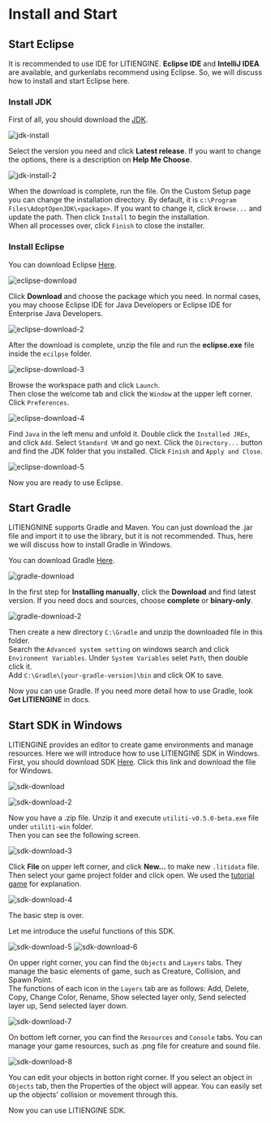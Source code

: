 # Install and Start

## Start Eclipse

It is recommended to use IDE for LITIENGINE. **Eclipse IDE** and **IntelliJ IDEA** are available, and gurkenlabs recommend using Eclipse. So, we will discuss how to install and start Eclipse here.


### Install JDK

First of all, you should download the [JDK](https://adoptopenjdk.net/index.html).


![jdk-install](./img/new-jdk-intsall.png)


Select the version you need and click **Latest release**. If you want to change the options, there is a description on **Help Me Choose**.  


![jdk-install-2](./img/new-jdk-install-2.png)


When the download is complete, run the file. On the Custom Setup page you can change the installation directory. By default, it is `c:\Program Files\AdoptOpenJDK\<package>`. If you want to change it, click `Browse...` and update the path. Then click `Install` to begin the installation.  
When all processes over, click `Finish` to close the installer.


### Install Eclipse

You can download Eclipse [Here](https://www.eclipse.org/ide/).


![eclipse-download](./img/eclipse_download.png)


Click **Download** and choose the package which you need. In normal cases, you may choose Eclipse IDE for Java Developers or Eclipse IDE for Enterprise Java Developers.


![eclipse-download-2](./img/eclipse_download_2.png)


After the download is complete, unzip the file and run the **eclipse.exe** file inside the `ecilpse` folder.


![eclipse-download-3](./img/eclipse_download_3.png)


Browse the workspace path and click `Launch`.  
Then close the welcome tab and click the `Window` at the upper left corner. Click `Preferences`. 


![eclipse-download-4](./img/eclipse_download_4.png)


Find `Java` in the left menu and unfold it. Double click the `Installed JREs`, and click `Add`. Select `Standard VM` and go next. Click the `Directory...` button and find the JDK folder that you installed. Click `Finish` and `Apply and Close`.


![eclipse-download-5](./img/eclipse_download_5.png)


Now you are ready to use Eclipse.


## Start Gradle

LITIENGNINE supports Gradle and Maven. You can just download the .jar file and import it to use the library, but it is not recommended. Thus, here we will discuss how to install Gradle in Windows.


You can download Gradle [Here](https://gradle.org/install/).


![gradle-download](./img/gradle_download.png)


In the first step for **Installing manually**, click the **Download** and find latest version. If you need docs and sources, choose **complete** or **binary-only**.


![gradle-download-2](./img/gradle_download_2.png)


Then create a new directory `C:\Gradle` and unzip the downloaded file in this folder.  
Search the `Advanced system setting` on windows search and click `Environment Variables`. Under `System Variables` selet `Path`, then double click it.  
Add `C:\Gradle\[your-gradle-version]\bin` and click OK to save.


Now you can use Gradle. If you need more detail how to use Gradle, look **Get LITIENGINE** in docs.


## Start SDK in Windows

LITIENGINE provides an editor to create game environments and manage resources. Here we will introduce how to use LITIENGINE SDK in Windows.  
First, you should download SDK [Here](https://litiengine.com/download/). Click this link and download the file for Windows.


![sdk-download](./img/sdk_download.png)


![sdk-download-2](./img/sdk_download_2.png)


Now you have a .zip file. Unzip it and execute `utiliti-v0.5.0-beta.exe` file under `utiliti-win` folder.  
Then you can see the following screen.


![sdk-download-3](./img/sdk-download_3.png)


Click **File** on upper left corner, and click **New...** to make new `.litidata` file. Then select your game project folder and click open. We used the [tutorial game](https://github.com/gurkenlabs/litiengine-gurk-nukem) for explanation.


![sdk-download-4](./img/sdk-download_4.png)


The basic step is over.


Let me introduce the useful functions of this SDK.


![sdk-download-5](./img/sdk-download_5.png)
![sdk-download-6](./img/sdk-download_6.png)


On upper right corner, you can find the `Objects` and `Layers` tabs. They manage the basic elements of game, such as Creature, Collision, and Spawn Point.  
The functions of each icon in the `Layers` tab are as follows: Add, Delete, Copy, Change Color, Rename, Show selected layer only, Send selected layer up, Send selected layer down.


![sdk-download-7](./img/sdk-download_7.png)


On bottom left corner, you can find the `Resources` and `Console` tabs. You can manage your game resources, such as .png file for creature and sound file. 


![sdk-download-8](./img/sdk-download_8.png)


You can edit your objects in botton right corner. If you select an object in `Objects` tab, then the Properties of the object will appear. You can easily set up the objects' collision or movement through this.


Now you can use LITIENGINE SDK.
